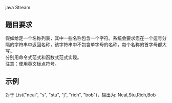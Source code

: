 java
Stream

##  题目要求   
假如给定一个名称列表，其中一些名称包含一个字符。系统会要求您在一个逗号分隔的字符串中返回名称，该字符串中不包含单字母的名称，每个名称的首字母都大写。  
分别用命令式范式和函数式范式实现。  
注意：使用英文标点符号。  

##  示例
对于 List("neal", "s", "stu", "j", "rich", "bob")，输出为: Neal,Stu,Rich,Bob

